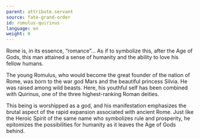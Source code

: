 ```yaml
---
parent: attribute.servant
source: fate-grand-order
id: romulus-quirinus
language: en
weight: 0
---
```


Rome is, in its essence, “romance”…
As if to symbolize this, after the Age of Gods, this man attained a sense of humanity and the ability to love his fellow humans.

The young Romulus, who would become the great founder of the nation of Rome, was born to the war god Mars and the beautiful princess Silvia. He was raised among wild beasts. Here, his youthful self has been combined with Quirinus, one of the three highest-ranking Roman deities.

This being is worshipped as a god, and his manifestation emphasizes the brutal aspect of the rapid expansion associated with ancient Rome. Just like the Heroic Spirit of the same name who symbolizes rule and prosperity, he epitomizes the possibilities for humanity as it leaves the Age of Gods behind.
